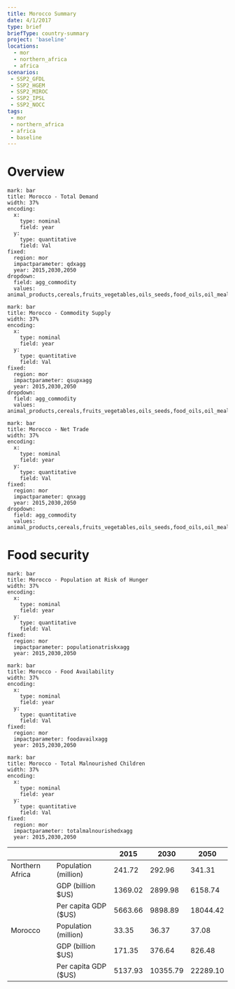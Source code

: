 ```yaml
---
title: Morocco Summary
date: 4/1/2017
type: brief
briefType: country-summary
project: 'baseline'
locations:
  - mor
  - northern_africa
  - africa
scenarios:
 - SSP2_GFDL
 - SSP2_HGEM
 - SSP2_MIROC
 - SSP2_IPSL
 - SSP2_NOCC
tags:
 - mor
 - northern_africa
 - africa
 - baseline
---
```

# Overview 

```chart
mark: bar
title: Morocco - Total Demand
width: 37%
encoding:
  x:
    type: nominal
    field: year
  y:
    type: quantitative
    field: Val
fixed:
  region: mor
  impactparameter: qdxagg
  year: 2015,2030,2050
dropdown:
  field: agg_commodity
  values: animal_products,cereals,fruits_vegetables,oils_seeds,food_oils,oil_meals,other,pulses,roots_tubers,sugar
```

```chart
mark: bar
title: Morocco - Commodity Supply
width: 37%
encoding:
  x:
    type: nominal
    field: year
  y:
    type: quantitative
    field: Val
fixed:
  region: mor
  impactparameter: qsupxagg
  year: 2015,2030,2050
dropdown:
  field: agg_commodity
  values: animal_products,cereals,fruits_vegetables,oils_seeds,food_oils,oil_meals,other,pulses,roots_tubers,sugar
```

```chart
mark: bar
title: Morocco - Net Trade
width: 37%
encoding:
  x:
    type: nominal
    field: year
  y:
    type: quantitative
    field: Val
fixed:
  region: mor
  impactparameter: qnxagg
  year: 2015,2030,2050
dropdown:
  field: agg_commodity
  values: animal_products,cereals,fruits_vegetables,oils_seeds,food_oils,oil_meals,other,pulses,roots_tubers,sugar
```

# Food security

```chart
mark: bar
title: Morocco - Population at Risk of Hunger
width: 37%
encoding:
  x:
    type: nominal
    field: year
  y:
    type: quantitative
    field: Val
fixed:
  region: mor
  impactparameter: populationatriskxagg
  year: 2015,2030,2050
```

```chart
mark: bar
title: Morocco - Food Availability
width: 37%
encoding:
  x:
    type: nominal
    field: year
  y:
    type: quantitative
    field: Val
fixed:
  region: mor
  impactparameter: foodavailxagg
  year: 2015,2030,2050
```

```chart
mark: bar
title: Morocco - Total Malnourished Children
width: 37%
encoding:
  x:
    type: nominal
    field: year
  y:
    type: quantitative
    field: Val
fixed:
  region: mor
  impactparameter: totalmalnourishedxagg
  year: 2015,2030,2050
```

|   |   | 2015 | 2030 | 2050 |
|---|---|---|---|---|
| Northern Africa | Population (million) | 241.72 | 292.96 | 341.31 |
|  | GDP (billion $US) | 1369.02 | 2899.98 | 6158.74 |
|  | Per capita GDP ($US) | 5663.66 | 9898.89 | 18044.42 |
| Morocco | Population (million) | 33.35 | 36.37 | 37.08 |
|  | GDP (billion $US) | 171.35 | 376.64 | 826.48 |
|  | Per capita GDP ($US) | 5137.93| 10355.79| 22289.10|